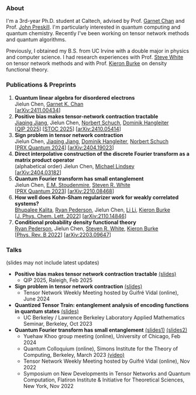 ### About
I'm a 3rd-year Ph.D. student at Caltech, advised by Prof. [Garnet Chan](https://www.chan-lab.caltech.edu) and Prof. [John Preskill](https://preskill.caltech.edu/). I'm particularly interested in quantum computing and quantum chemistry. Recently I've been working on tensor network methods and quantum algorithms.

Previously, I obtained my B.S. from UC Irvine with a double major in physics and computer science. I had research experiences with Prof. [Steve White](https://eqi.uci.edu/steven-r-white/) on tensor network methods and with Prof. [Kieron Burke](https://eqi.uci.edu/kieron-burke/) on density functional theory.

### Publications & Preprints
1. **Quantum linear algebra for disordered electrons**\
   Jielun Chen, [Garnet K. Chan](https://www.chan-lab.caltech.edu/about-garnet)\
   [[arXiv:2411.00434](https://arxiv.org/abs/2411.00434)]
2. **Positive bias makes tensor-network contraction tractable**\
   [Jiaqing Jiang](https://jiaqingjiang.github.io/), Jielun Chen, [Norbert Schuch](https://schuch.univie.ac.at/nschuch/), [Dominik Hangleiter](https://dhangleiter.github.io/)\
   [[QIP 2025](https://rsvp.duke.edu/event/qip2025/home)] [[STOC 2025](https://acm-stoc.org/stoc2025/index.html)] [[arXiv:2410.05414](https://arxiv.org/abs/2410.05414)]
3. **Sign problem in tensor network contraction**\
   Jielun Chen, [Jiaqing Jiang](https://jiaqingjiang.github.io/), [Dominik Hangleiter](https://dhangleiter.github.io/), [Norbert Schuch](https://schuch.univie.ac.at/nschuch/)\
   [[PRX Quantum 2024](https://journals.aps.org/prxquantum/abstract/10.1103/PRXQuantum.6.010312)] [[arXiv:2404.19023](https://arxiv.org/abs/2404.19023)]
4. **Direct interpolative construction of the discrete Fourier transform as a matrix product operator**\
  (alphabetical order) Jielun Chen, [Michael Lindsey](https://quantumtative.github.io/)\
   [[arXiv:2404.03182](https://arxiv.org/abs/2404.03182)]
5.  **Quantum Fourier transform has small entanglement**\
   Jielun Chen, [E.M. Stoudenmire](https://itensor.org/miles/), [Steven R. White](https://eqi.uci.edu/steven-r-white/)\
   [[PRX Quantum 2023](https://journals.aps.org/prxquantum/abstract/10.1103/PRXQuantum.4.040318)] [[arXiv:2210.08468](https://arxiv.org/abs/2210.08468)]
6. **How well does Kohn–Sham regularizer work for weakly correlated systems?**\
   [Bhupalee Kalita](https://scholar.google.com/citations?user=ibg0DIkAAAAJ&hl=en), [Ryan Pederson](https://www.rpederson.com/), Jielun Chen, [Li Li](https://scholar.google.com/citations?user=MsImb-AAAAAJ&hl=zh-CN), [Kieron Burke](https://eqi.uci.edu/kieron-burke/)\
   [[J. Phys. Chem. Lett. 2022](https://pubs.acs.org/doi/full/10.1021/acs.jpclett.2c00371)] [[arXiv:2110.14846](https://arxiv.org/abs/2110.14846)]
7. **Conditional probability density functional theory**\
   [Ryan Pederson](https://www.rpederson.com/), Jielun Chen, [Steven R. White](https://eqi.uci.edu/steven-r-white/), [Kieron Burke](https://eqi.uci.edu/kieron-burke/)\
   [[Phys. Rev. B 2022](https://journals.aps.org/prb/abstract/10.1103/PhysRevB.105.245138)] [[arXiv:2203.09647](https://arxiv.org/abs/2203.09647)]

### Talks
(slides may not include latest updates)
- **Positive bias makes tensor network contraction tractable** [(slides)](/assets/slides/QIP_PTN_02_25_2025.pdf)
  - QIP 2025, Raleigh, Feb 2025
- **Sign problem in tensor network contraction** [(slides)](/assets/slides/sign_problem_in_TN.pdf)
  - Tensor Network Weekly Meeting hosted by Guifré Vidal (online), June 2024
- **Quantized Tensor Train: entanglement analysis of encoding functions in quantum states** [(slides)](/assets/slides/QTT_UCB.pdf)
  - UC Berkeley / Lawrence Berkeley Laboratory Applied Mathematics Seminar, Berkeley, Oct 2023
- **Quantum Fourier transform has small entanglement** [(slides1)](/assets/slides/QFT_Simons_Colloquium.pdf) [(slides2)](/assets/slides/DFT_in_QTT.pdf)
  - Yuehaw Khoo group meeting (online), University of Chicago, Feb 2024
  - Quantum Colloquium (online), Simons Institute for the Theory of Computing, Berkeley, March 2023 [(video)](https://www.youtube.com/live/-ZP2v52TrY8?si=IVgzXlx5VKPBBJJU)
  - Tensor Network Weekly Meeting hosted by Guifré Vidal (online), Nov 2022
  - Symposium on New Developments in Tensor Networks and Quantum Computation, Flatiron Institute & Initiative for Theoretical Sciences, New York, Nov 2022

